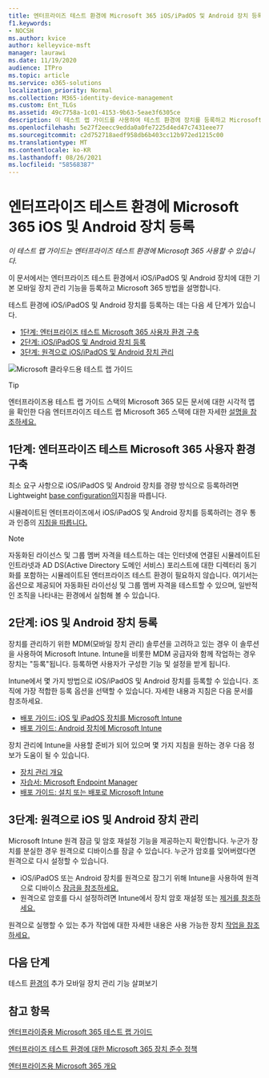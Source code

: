 ```yaml
---
title: 엔터프라이즈 테스트 환경에 Microsoft 365 iOS/iPadOS 및 Android 장치 등록
f1.keywords:
- NOCSH
ms.author: kvice
author: kelleyvice-msft
manager: laurawi
ms.date: 11/19/2020
audience: ITPro
ms.topic: article
ms.service: o365-solutions
localization_priority: Normal
ms.collection: M365-identity-device-management
ms.custom: Ent_TLGs
ms.assetid: 49c7758a-1c01-4153-9b63-5eae3f6305ce
description: 이 테스트 랩 가이드를 사용하여 테스트 환경에 장치를 등록하고 Microsoft 365 원격으로 관리합니다.
ms.openlocfilehash: 5e27f2eecc9edda0a0fe7225d4ed47c7431eee77
ms.sourcegitcommit: c2d752718aedf958db6b403cc12b972ed1215c00
ms.translationtype: MT
ms.contentlocale: ko-KR
ms.lasthandoff: 08/26/2021
ms.locfileid: "58568387"
---
```

# <a name="enroll-ios-and-android-devices-in-your-microsoft-365-for-enterprise-test-environment"></a>엔터프라이즈 테스트 환경에 Microsoft 365 iOS 및 Android 장치 등록

*이 테스트 랩 가이드는 엔터프라이즈 테스트 환경에 Microsoft 365 사용할 수 있습니다.*

이 문서에서는 엔터프라이즈 테스트 환경에서 iOS/iPadOS 및 Android 장치에 대한 기본 모바일 장치 관리 기능을 등록하고 Microsoft 365 방법을 설명합니다.

테스트 환경에 iOS/iPadOS 및 Android 장치를 등록하는 데는 다음 세 단계가 있습니다.
- [1단계: 엔터프라이즈 테스트 Microsoft 365 사용자 환경 구축](#phase-1-build-out-your-microsoft-365-for-enterprise-test-environment)
- [2단계: iOS/iPadOS 및 Android 장치 등록](#phase-2-enroll-your-ios-and-android-devices)
- [3단계: 원격으로 iOS/iPadOS 및 Android 장치 관리](#phase-3-manage-your-ios-and-android-devices-remotely)

![Microsoft 클라우드용 테스트 랩 가이드](../media/m365-enterprise-test-lab-guides/cloud-tlg-icon.png)
  
> [!TIP]
> 엔터프라이즈용 테스트 랩 가이드 스택의 Microsoft 365 모든 문서에 대한 시각적 맵을 확인한 다음 엔터프라이즈 테스트 랩 Microsoft 365 스택에 대한 자세한 [설명을 참조하세요.](../downloads/Microsoft365EnterpriseTLGStack.pdf)

## <a name="phase-1-build-out-your-microsoft-365-for-enterprise-test-environment"></a>1단계: 엔터프라이즈 테스트 Microsoft 365 사용자 환경 구축

최소 요구 사항으로 iOS/iPadOS 및 Android 장치를 경량 방식으로 등록하려면 Lightweight [base configuration의](lightweight-base-configuration-microsoft-365-enterprise.md)지침을 따릅니다.
  
시뮬레이트된 엔터프라이즈에서 iOS/iPadOS 및 Android 장치를 등록하려는 경우 통과 인증의 [지침을 따릅니다.](pass-through-auth-m365-ent-test-environment.md)
  
> [!NOTE]
> 자동화된 라이선스 및 그룹 멤버 자격을 테스트하는 데는 인터넷에 연결된 시뮬레이트된 인트라넷과 AD DS(Active Directory 도메인 서비스) 포리스트에 대한 디렉터리 동기화를 포함하는 시뮬레이트된 엔터프라이즈 테스트 환경이 필요하지 않습니다. 여기서는 옵션으로 제공되어 자동화된 라이선싱 및 그룹 멤버 자격을 테스트할 수 있으며, 일반적인 조직을 나타내는 환경에서 실험해 볼 수 있습니다.

## <a name="phase-2-enroll-your-ios-and-android-devices"></a>2단계: iOS 및 Android 장치 등록

장치를 관리하기 위한 MDM(모바일 장치 관리) 솔루션을 고려하고 있는 경우 이 솔루션을 사용하여 Microsoft Intune. Intune을 비롯한 MDM 공급자와 함께 작업하는 경우 장치는 "등록"됩니다. 등록하면 사용자가 구성한 기능 및 설정을 받게 됩니다. 

Intune에서 몇 가지 방법으로 iOS/iPadOS 및 Android 장치를 등록할 수 있습니다. 조직에 가장 적합한 등록 옵션을 선택할 수 있습니다. 자세한 내용과 지침은 다음 문서를 참조하세요.

- [배포 가이드: iOS 및 iPadOS 장치를 Microsoft Intune](/mem/intune/fundamentals/deployment-guide-enrollment-ios-ipados)
- [배포 가이드: Android 장치에 Microsoft Intune](/mem/intune/fundamentals/deployment-guide-enrollment-android)

장치 관리에 Intune을 사용할 준비가 되어 있으며 몇 가지 지침을 원하는 경우 다음 정보가 도움이 될 수 있습니다.

- [장치 관리 개요](/mem/intune/fundamentals/what-is-device-management)
- [자습서: Microsoft Endpoint Manager](/mem/intune/fundamentals/tutorial-walkthrough-endpoint-manager)
- [배포 가이드: 설치 또는 배포로 Microsoft Intune](/mem/intune/fundamentals/deployment-guide-intune-setup)

## <a name="phase-3-manage-your-ios-and-android-devices-remotely"></a>3단계: 원격으로 iOS 및 Android 장치 관리

Microsoft Intune 원격 잠금 및 암호 재설정 기능을 제공하는지 확인합니다. 누군가 장치를 분실한 경우 원격으로 디바이스를 잠글 수 있습니다. 누군가 암호를 잊어버렸다면 원격으로 다시 설정할 수 있습니다.

- iOS/iPadOS 또는 Android 장치를 원격으로 잠그기 위해 Intune을 사용하여 원격으로 디바이스 [잠금을 참조하세요.](/mem/intune/remote-actions/device-remote-lock)
- 원격으로 암호를 다시 설정하려면 Intune에서 장치 암호 재설정 또는 [제거를 참조하세요.](/mem/intune/remote-actions/device-passcode-reset)

원격으로 실행할 수 있는 추가 작업에 대한 자세한 내용은 사용 가능한 장치 [작업을 참조하세요.](/mem/intune/remote-actions/device-management#available-device-actions)
    
## <a name="next-step"></a>다음 단계

테스트 [환경의](m365-enterprise-test-lab-guides.md#mobile-device-management) 추가 모바일 장치 관리 기능 살펴보기

## <a name="see-also"></a>참고 항목

[엔터프라이증용 Microsoft 365 테스트 랩 가이드](m365-enterprise-test-lab-guides.md)
  
[엔터프라이즈 테스트 환경에 대한 Microsoft 365 장치 준수 정책](mam-policies-for-your-microsoft-365-enterprise-dev-test-environment.md)
  
[엔터프라이즈용 Microsoft 365 개요](microsoft-365-overview.md)
